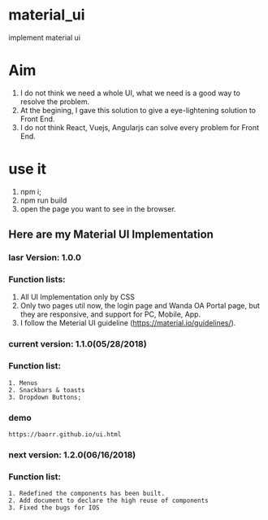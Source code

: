 # material_ui
implement material ui

# Aim
1. I do not think we need a whole UI, what we need is a good way to resolve the problem. 
2. At the begining, I gave this solution to give a eye-lightening solution to Front End.
3. I do not think React, Vuejs, Angularjs can solve every problem for Front End.

# use it
1. npm i;
2. npm run build
3. open the page you want to see in the browser.


## Here are my Material UI Implementation
### lasr Version: 1.0.0
### Function lists:
   1. All UI Implementation only by CSS
   2. Only two pages util now, the login page and Wanda OA Portal page, but they are responsive, and support for PC, Mobile, App.
   3. I follow the Meterial UI guideline (https://material.io/guidelines/).

### current version: 1.1.0(05/28/2018)
### Function list:
    1. Menus
    2. Snackbars & toasts
    3. Dropdown Buttons;
### demo
    https://baorr.github.io/ui.html

### next version: 1.2.0(06/16/2018)
### Function list:
    1. Redefined the components has been built.
    2. Add document to declare the high reuse of components
    3. Fixed the bugs for IOS



